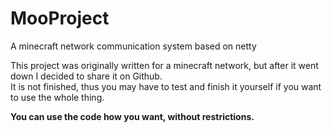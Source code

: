 # MooProject
A minecraft network communication system based on netty

This project was originally written for a minecraft network, but after it went down I decided to share it on Github.  
It is not finished, thus you may have to test and finish it yourself if you want to use the whole thing.

**You can use the code how you want, without restrictions.**
